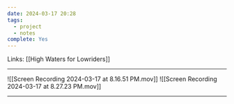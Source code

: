 ```yaml
---
date: 2024-03-17 20:28
tags:
  - project
  - notes
complete: Yes
---
```

Links:  [[High Waters for Lowriders]]

---
![[Screen Recording 2024-03-17 at 8.16.51 PM.mov]]
![[Screen Recording 2024-03-17 at 8.27.23 PM.mov]]

---
